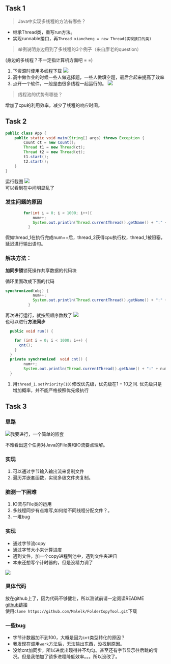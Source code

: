## Task 1
> Java中实现多线程的方法有哪些？

- 继承Thread类，重写run方法。  
- 实现runnable接口，再`Thread xiancheng = new Thread(实现接口的类)`  
  
> 举例说明身边用到了多线程的3个例子（来自廖老的question）  

(身边的多线程？不一定指计算机方面吧 = =)

1.  下资源时使用多线程下载
![](xiazai.png)
2. 高中做作业的时候一些人做选择题，一些人做填空题，最后合起来提高了效率
3. 点开一个软件，一般是由很多线程一起运行的。
  ![](xiancheng.png)  

> 线程池的优势有哪些？

增加了cpu的利用效率，减少了线程的响应时间。

## Task 2
```java
public class App {
    public static void main(String[] args) throws Exception {
        Count ct = new Count();
        Thread t1 = new Thread(ct);
        Thread t2 = new Thread(ct);
        t1.start();
        t2.start();       
    }
}
```
运行截图
![](J44.png)  
可以看到在中间明显乱了
### 发生问题的原因
```java
        for(int i = 0; i < 1000; i++){
            num++;
            System.out.println(Thread.currentThread().getName() + ":" + num);
          }
```
假如thread_1在执行完成num++后，thread_2获得cpu执行权，thread_1被阻塞，延迟进行输出语句。
### 解决方法：
**加同步锁**锁死操作共享数据的代码块  

循环里面改成下面的代码
```java
synchronized(obj) {
            num++;
            System.out.println(Thread.currentThread().getName() + ":" + num);
          }
```  
再次进行运行，就按照顺序数数了
![](J45.png)  
也可以进行**方法同步**  
```java
  public void run() {

    for (int i = 0; i < 1000; i++) {
      cnt();
    }
  }
  private synchronized  void cnt() {
        num++;
        System.out.println(Thread.currentThread().getName() + ":" + num);
  }
```
1. 用`thread_1.setPriority(10)`修改优先级，优先级在$1 - 10$之间. 优先级只是增加概率，并不能严格按照优先级执行  

## Task 3  

### 思路
![我要进行，一个简单的嵌套](qq_pic_merged_1632368722724.jpg)  

不难看出这个任务对Java的File类和IO流要点理解。  

### 实现
1. 可以通过字节输入输出流来复制文件
2. 遍历并嵌套函数，实现多级文件夹复制。

### 脑测一下困难  
1. IO流与File类的运用
2. 多线程同步有点难写,如何给不同线程分配文件？。
3. 一堆bug

### 实现
- 通过字节流copy
- 通过字节大小来计算进度
- 遇到文件，加一个copy进程到池中，遇到文件夹递归
- 本来还想写个计时器的，但是没精力调了

![](J43.png)  
### 具体代码
放在github上了，因为代码不够健壮，所以测试前请一定阅读README  
[github链接](https://github.com/Malelk/FolderCopyTool)  
使用`clone https://github.com/Malelk/FolderCopyTool.git`下载


### 一些bug
- 字节计数器加不到100，大概是因为`int`类型转化的原因？
- 我发现在调用`work`方法后，无法输出东西，没找到原因。
- 没给cnt加同步，所以进度出现得并不均匀。甚至还有字节显示往后跳的情况。但是我怕加了锁多进程降低效率。。。所以没改了。
